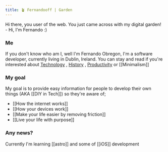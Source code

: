 ```yaml
---
title: 🪴 Fernandooff | Garden
---
```


Hi there, you user of the web. You just came across with my digital garden! - Hi, I'm Fernando :)

### Me

If you don't know who am I, well I'm Fernando Obregon, I'm a software developer, currently living in Dublin, Ireland. You can stay and read if you're interested about [Technology](Zettelkasten/tech.md) , [History](Zettelkasten/history.md) , [Productivity](Zettelkasten/productivity.md) or [[Minimalism]]

### My goal

My goal is to provide easy information for people to develop their own things (AKA [[DIY in Tech]]) so they're aware of;

- [[How the internet works]]
- [[How your devices work]]
- [[Make your life easier by removing friction]]
- [[Live your life with purpose]]

### Any news?

Currently I'm learning [[astro]] and some of [[iOS]] development

